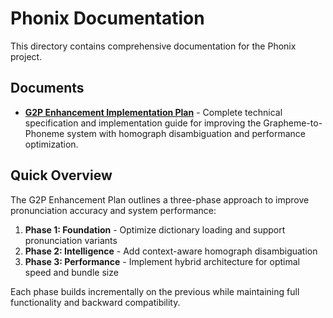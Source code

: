 # Phonix Documentation

This directory contains comprehensive documentation for the Phonix project.

## Documents

- **[G2P Enhancement Implementation Plan](./g2p-enhancement-plan.md)** - Complete technical specification and implementation guide for improving the Grapheme-to-Phoneme system with homograph disambiguation and performance optimization.

## Quick Overview

The G2P Enhancement Plan outlines a three-phase approach to improve pronunciation accuracy and system performance:

1. **Phase 1: Foundation** - Optimize dictionary loading and support pronunciation variants
2. **Phase 2: Intelligence** - Add context-aware homograph disambiguation 
3. **Phase 3: Performance** - Implement hybrid architecture for optimal speed and bundle size

Each phase builds incrementally on the previous while maintaining full functionality and backward compatibility.
